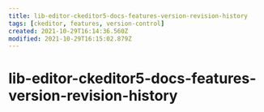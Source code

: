 ```yaml
---
title: lib-editor-ckeditor5-docs-features-version-revision-history
tags: [ckeditor, features, version-control]
created: 2021-10-29T16:14:36.560Z
modified: 2021-10-29T16:15:02.879Z
---
```


# lib-editor-ckeditor5-docs-features-version-revision-history
